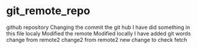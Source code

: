 # git_remote_repo
github repository 
Changing the commit the git hub
I have did something in this file localy 
Modified the remote 
Modified locally 
I have added git words
change from remote2
change2 from remote2
new change to check fetch
